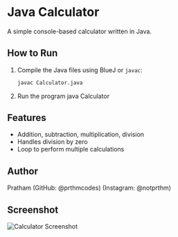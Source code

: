 # Java Calculator

A simple console-based calculator written in Java.

## How to Run
1. Compile the Java files using BlueJ or `javac`:
   ```bash
   javac Calculator.java

2. Run the program
java Calculator

## Features
- Addition, subtraction, multiplication, division
- Handles division by zero
- Loop to perform multiple calculations

## Author
Pratham (GitHub: @prthmcodes)
                (Instagram: @notprthm)
## Screenshot
![Calculator Screenshot](testing%20screenshot/test1.png)
